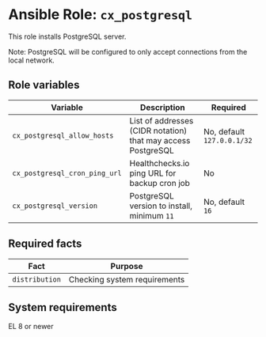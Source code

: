 # Ansible Role: `cx_postgresql`

This role installs PostgreSQL server.

Note: PostgreSQL will be configured to only accept connections from the local network.

## Role variables

| Variable                      | Description                                                  | Required                   |
| ----------------------------- | ------------------------------------------------------------ | -------------------------- |
| `cx_postgresql_allow_hosts`   | List of addresses (CIDR notation) that may access PostgreSQL | No, default `127.0.0.1/32` |
| `cx_postgresql_cron_ping_url` | Healthchecks.io ping URL for backup cron job                 | No                         |
| `cx_postgresql_version`       | PostgreSQL version to install, minimum `11`                  | No, default `16`           |

## Required facts

| Fact           | Purpose                      |
| -------------- | ---------------------------- |
| `distribution` | Checking system requirements |

## System requirements

EL 8 or newer
